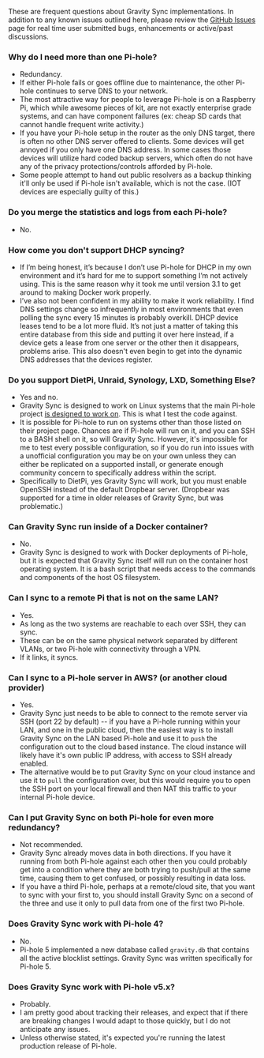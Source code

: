 These are frequent questions about Gravity Sync implementations. In addition to any known issues outlined here, please review the [GitHub Issues](https://github.com/vmstan/gravity-sync/issues) page for real time user submitted bugs, enhancements or active/past discussions.

### Why do I need more than one Pi-hole?

- Redundancy.
- If either Pi-hole fails or goes offline due to maintenance, the other Pi-hole continues to serve DNS to your network.
- The most attractive way for people to leverage Pi-hole is on a Raspberry Pi, which while awesome pieces of kit, are not exactly enterprise grade systems, and can have component failures (ex: cheap SD cards that cannot handle frequent write activity.)
- If you have your Pi-hole setup in the router as the only DNS target, there is often no other DNS server offered to clients. Some devices will get annoyed if you only have one DNS address. In some cases those devices will utilize hard coded backup servers, which often do not have any of the privacy protections/controls afforded by Pi-hole.
- Some people attempt to hand out public resolvers as a backup thinking it'll only be used if Pi-hole isn't available, which is not the case. (IOT devices are especially guilty of this.)

### Do you merge the statistics and logs from each Pi-hole?

- No.

### How come you don't support DHCP syncing?

- If I’m being honest, it’s because I don’t use Pi-hole for DHCP in my own environment and it’s hard for me to support something I’m not actively using. This is the same reason why it took me until version 3.1 to get around to making Docker work properly.
- I’ve also not been confident in my ability to make it work reliability. I find DNS settings change so infrequently in most environments that even polling the sync every 15 minutes is probably overkill. DHCP device leases tend to be a lot more fluid. It’s not just a matter of taking this entire database from this side and putting it over here instead, if a device gets a lease from one server or the other then it disappears, problems arise. This also doesn't even begin to get into the dynamic DNS addresses that the devices register.

### Do you support DietPi, Unraid, Synology, LXD, Something Else?

- Yes and no. 
- Gravity Sync is designed to work on Linux systems that the main Pi-hole project [is designed to work on](https://docs.pi-hole.net/main/prerequisites/#supported-operating-systems). This is what I test the code against. 
- It is possible for Pi-hole to run on systems other than those listed on their project page. Chances are if Pi-hole will run on it, and you can SSH to a BASH shell on it, so will Gravity Sync. However, it's impossible for me to test every possible configuration, so if you do run into issues with a unofficial configuration you may be on your own unless they can either be replicated on a supported install, or generate enough community concern to specifically address within the script.
- Specifically to DietPi, yes Gravity Sync will work, but you must enable OpenSSH instead of the default Dropbear server. (Dropbear was supported for a time in older releases of Gravity Sync, but was problematic.)

### Can Gravity Sync run inside of a Docker container?

- No.
- Gravity Sync is designed to work with Docker deployments of Pi-hole, but it is expected that Gravity Sync itself will run on the container host operating system. It is a bash script that needs access to the commands and components of the host OS filesystem.

### Can I sync to a remote Pi that is not on the same LAN?

- Yes.
- As long as the two systems are reachable to each over SSH, they can sync.
- These can be on the same physical network separated by different VLANs, or two Pi-hole with connectivity through a VPN. 
- If it links, it syncs.

### Can I sync to a Pi-hole server in AWS? (or another cloud provider)

- Yes.
- Gravity Sync just needs to be able to connect to the remote server via SSH (port 22 by default) -- if you have a Pi-hole running within your LAN, and one in the public cloud, then the easiest way is to install Gravity Sync on the LAN based Pi-hole and use it to `push` the configuration out to the cloud based instance. The cloud instance will likely have it's own public IP address, with access to SSH already enabled.
- The alternative would be to put Gravity Sync on your cloud instance and use it to `pull` the configuration over, but this would require you to open the SSH port on your local firewall and then NAT this traffic to your internal Pi-hole device.

### Can I put Gravity Sync on both Pi-hole for even more redundancy?

- Not recommended.
- Gravity Sync already moves data in both directions. If you have it running from both Pi-hole against each other then you could probably get into a condition where they are both trying to push/pull at the same time, causing them to get confused, or possibly resulting in data loss.
- If you have a third Pi-hole, perhaps at a remote/cloud site, that you want to sync with your first to, you should install Gravity Sync on a second of the three and use it only to pull data from one of the first two Pi-hole.

### Does Gravity Sync work with Pi-hole 4?

- No.
- Pi-hole 5 implemented a new database called `gravity.db` that contains all the active blocklist settings. Gravity Sync was written specifically for Pi-hole 5.

### Does Gravity Sync work with Pi-hole v5.x?

- Probably.
- I am pretty good about tracking their releases, and expect that if there are breaking changes I would adapt to those quickly, but I do not anticipate any issues.
- Unless otherwise stated, it's expected you're running the latest production release of Pi-hole.
